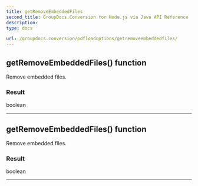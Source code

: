 ```yaml
---
title: getRemoveEmbeddedFiles
second_title: GroupDocs.Conversion for Node.js via Java API Reference
description: 
type: docs

url: /groupdocs.conversion/pdfloadoptions/getremoveembeddedfiles/
---
```


## getRemoveEmbeddedFiles()  function

 Remove embedded files.
 

### Result
boolean


---


## getRemoveEmbeddedFiles()  function

 Remove embedded files.
 

### Result
boolean


---


